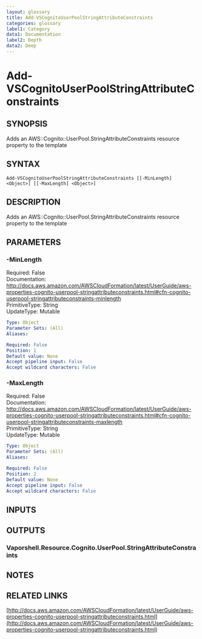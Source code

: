 ```yaml
---
layout: glossary
title: Add-VSCognitoUserPoolStringAttributeConstraints
categories: glossary
label1: Category
data1: Documentation
label2: Depth
data2: Deep
---
```


# Add-VSCognitoUserPoolStringAttributeConstraints

## SYNOPSIS
Adds an AWS::Cognito::UserPool.StringAttributeConstraints resource property to the template

## SYNTAX

```
Add-VSCognitoUserPoolStringAttributeConstraints [[-MinLength] <Object>] [[-MaxLength] <Object>]
```

## DESCRIPTION
Adds an AWS::Cognito::UserPool.StringAttributeConstraints resource property to the template

## PARAMETERS

### -MinLength
Required: False    
Documentation: http://docs.aws.amazon.com/AWSCloudFormation/latest/UserGuide/aws-properties-cognito-userpool-stringattributeconstraints.html#cfn-cognito-userpool-stringattributeconstraints-minlength    
PrimitiveType: String    
UpdateType: Mutable

```yaml
Type: Object
Parameter Sets: (All)
Aliases: 

Required: False
Position: 1
Default value: None
Accept pipeline input: False
Accept wildcard characters: False
```

### -MaxLength
Required: False    
Documentation: http://docs.aws.amazon.com/AWSCloudFormation/latest/UserGuide/aws-properties-cognito-userpool-stringattributeconstraints.html#cfn-cognito-userpool-stringattributeconstraints-maxlength    
PrimitiveType: String    
UpdateType: Mutable

```yaml
Type: Object
Parameter Sets: (All)
Aliases: 

Required: False
Position: 2
Default value: None
Accept pipeline input: False
Accept wildcard characters: False
```

## INPUTS

## OUTPUTS

### Vaporshell.Resource.Cognito.UserPool.StringAttributeConstraints

## NOTES

## RELATED LINKS

[http://docs.aws.amazon.com/AWSCloudFormation/latest/UserGuide/aws-properties-cognito-userpool-stringattributeconstraints.html](http://docs.aws.amazon.com/AWSCloudFormation/latest/UserGuide/aws-properties-cognito-userpool-stringattributeconstraints.html)

